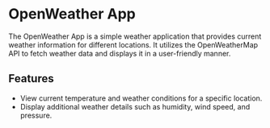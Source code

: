 # OpenWeather App

The OpenWeather App is a simple weather application that provides current weather information for different locations. It utilizes the OpenWeatherMap API to fetch weather data and displays it in a user-friendly manner.

## Features

- View current temperature and weather conditions for a specific location.
- Display additional weather details such as humidity, wind speed, and pressure.
